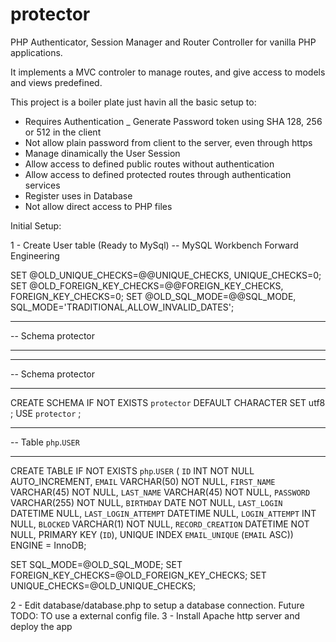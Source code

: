# protector
PHP Authenticator, Session Manager and Router Controller for vanilla PHP applications.

It implements a MVC controler to manage routes, and give access to models and views predefined.

This project is a boiler plate just havin all the basic setup to:

 - Requires Authentication
 _ Generate Password token using SHA 128, 256 or 512 in the client
 - Not allow plain password from client to the server, even through https
 - Manage dinamically the User Session
 - Allow access to defined public routes without authentication
 - Allow access to defined protected routes through authentication services
 - Register uses in Database
 - Not allow direct access to PHP files


Initial Setup:

1 - Create User table (Ready to MySql)
-- MySQL Workbench Forward Engineering

SET @OLD_UNIQUE_CHECKS=@@UNIQUE_CHECKS, UNIQUE_CHECKS=0;
SET @OLD_FOREIGN_KEY_CHECKS=@@FOREIGN_KEY_CHECKS, FOREIGN_KEY_CHECKS=0;
SET @OLD_SQL_MODE=@@SQL_MODE, SQL_MODE='TRADITIONAL,ALLOW_INVALID_DATES';

-- -----------------------------------------------------
-- Schema protector
-- -----------------------------------------------------

-- -----------------------------------------------------
-- Schema protector
-- -----------------------------------------------------
CREATE SCHEMA IF NOT EXISTS `protector` DEFAULT CHARACTER SET utf8 ;
USE `protector` ;

-- -----------------------------------------------------
-- Table `php`.`USER`
-- -----------------------------------------------------
CREATE TABLE IF NOT EXISTS `php`.`USER` (
  `ID` INT NOT NULL AUTO_INCREMENT,
  `EMAIL` VARCHAR(50) NOT NULL,
  `FIRST_NAME` VARCHAR(45) NOT NULL,
  `LAST_NAME` VARCHAR(45) NOT NULL,
  `PASSWORD` VARCHAR(255) NOT NULL,
  `BIRTHDAY` DATE NOT NULL,
  `LAST_LOGIN` DATETIME NULL,
  `LAST_LOGIN_ATTEMPT` DATETIME NULL,
  `LOGIN_ATTEMPT` INT NULL,
  `BLOCKED` VARCHAR(1) NOT NULL,
  `RECORD_CREATION` DATETIME NOT NULL,
  PRIMARY KEY (`ID`),
  UNIQUE INDEX `EMAIL_UNIQUE` (`EMAIL` ASC))
ENGINE = InnoDB;


SET SQL_MODE=@OLD_SQL_MODE;
SET FOREIGN_KEY_CHECKS=@OLD_FOREIGN_KEY_CHECKS;
SET UNIQUE_CHECKS=@OLD_UNIQUE_CHECKS;

2 - Edit database/database.php to setup a database connection. Future TODO: TO use a external config file.
3 - Install Apache http server and deploy the app
